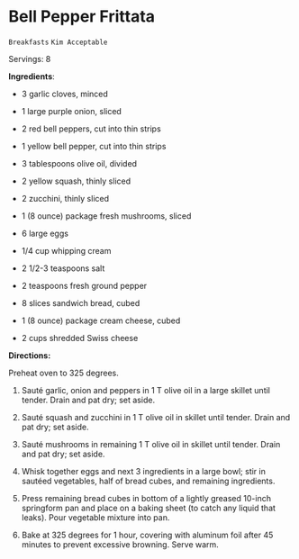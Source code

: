 # Bell Pepper Frittata

`Breakfasts` `Kim Acceptable`

Servings: 8      

**Ingredients**:     

 * 3 garlic cloves, minced

 * 1 large purple onion, sliced

 * 2 red bell peppers, cut into thin strips

 * 1 yellow bell pepper, cut into thin strips

 * 3 tablespoons olive oil, divided

 * 2 yellow squash, thinly sliced

 * 2 zucchini, thinly sliced

 * 1 (8 ounce) package fresh mushrooms, sliced

 * 6 large eggs

 * 1/4 cup whipping cream

 * 2 1/2-3 teaspoons salt

 * 2 teaspoons fresh ground pepper

 * 8 slices sandwich bread, cubed

 * 1 (8 ounce) package cream cheese, cubed

 * 2 cups shredded Swiss cheese

**Directions:**

Preheat oven to 325 degrees.

 1. Sauté garlic, onion and peppers in 1 T olive oil in a large skillet until tender. Drain and pat dry; set aside.

 2. Sauté squash and zucchini in 1 T olive oil in skillet until tender. Drain and pat dry; set aside.

 3. Sauté mushrooms in remaining 1 T olive oil in skillet until tender. Drain and pat dry; set aside.

 4. Whisk together eggs and next 3 ingredients in a large bowl; stir in sautéed vegetables, half of bread cubes, and remaining ingredients.

 5. Press remaining bread cubes in bottom of a lightly greased 10-inch springform pan and place on a baking sheet (to catch any liquid that leaks). Pour vegetable mixture into pan.

 6. Bake at 325 degrees for 1 hour, covering with aluminum foil after 45 minutes to prevent excessive browning. Serve warm.

        
